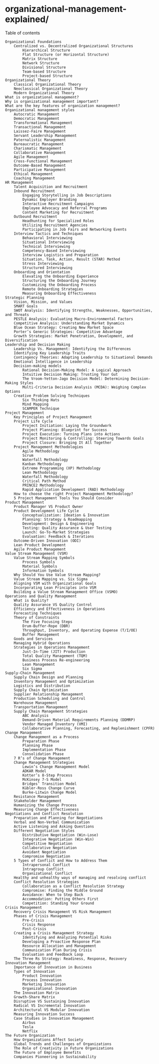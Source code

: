 # organizational-management-explained/

Table of contents 




    Organizational Foundations
        Centralized vs. Decentralized Organizational Structures
            Hierarchical Structure
            Flat Structure (or Horizontal Structure)
            Matrix Structure
            Network Structure
            Divisional Structure
            Team-based Structure
            Project-based Structure
    Organizational Theory
        Classical Organizational Theory
        Neoclassical Organizational Theory
        Modern Organizational Theory
    What is organizational management?
    Why is organizational management important?
    What are the key features of organization management?
    Organizational management styles
        Autocratic Management
        Democratic Management
        Transformational Management
        Transactional Management
        Laissez-Faire Management
        Servant Leadership Management
        Paternalistic Management
        Bureaucratic Management
        Charismatic Management
        Collaborative Management
        Agile Management
        Cross-Functional Management
        Outcome-Based Management
        Participative Management
        Ethical Management
        Coaching Management
    HR Management
        Talent Acquisition and Recruitment
        Inbound Recruitment
            Engaging Storytelling in Job Descriptions
            Dynamic Employer Branding
            Interactive Recruitment Campaigns
            Employee Advocacy and Referral Programs
            Content Marketing for Recruitment
        Outbound Recruitment
            Headhunting for Specialized Roles
            Utilizing Recruitment Agencies
            Participating in Job Fairs and Networking Events
        Interview Tactics and Techniques
            Behavioral Interviewing
            Situational Interviewing
            Technical Interviewing
            Competency-Based Interviewing
            Interview Logistics and Preparation
            Situation, Task, Action, Result (STAR) Method
            Stress Interviewing
            Structured Interviewing
        Onboarding and Orientation
            Elevating the Onboarding Experience
            Structuring the Onboarding Journey
            Customizing the Onboarding Process
            Remote Onboarding Strategies
            Measuring Onboarding Effectiveness
    Strategic Planning
        Vision, Mission, and Values
        SMART Goals
        SWOT Analysis: Identifying Strengths, Weaknesses, Opportunities, and Threats
        PESTLE Analysis: Evaluating Macro-Environmental Factors
        Competitive Analysis: Understanding Market Dynamics
        Blue Ocean Strategy: Creating New Market Space
        Porter’s Generic Strategies: Competitive Advantage
        Growth Strategies: Market Penetration, Development, and Diversification
    Leadership and Decision Making
        Leadership Vs. Management: Identifying the Differences
        Identifying Key Leadership Traits
        Contingency Theories: Adapting Leadership to Situational Demands
        Emotional Intelligence in Leadership
        Decision-making models
            Rational Decision-Making Model: A Logical Approach
            Intuitive Decision Making: Trusting Your Gut
            The Vroom-Yetton-Jago Decision Model: Determining Decision-Making Styles
            Multi-Criteria Decision Analysis (MCDA): Weighing Complex Options
        Creative Problem Solving Techniques
            Six Thinking Hats
            Mind Mapping
            SCAMPER Technique
    Project Management
        Key Principles of Project Management
        Project Life Cycle
            Project Initiation: Laying the Groundwork
            Project Planning: Blueprint for Success
            Project Execution: Turning Plans into Actions
            Project Monitoring & Controlling: Steering Towards Goals
            Project Closure: Bringing It All Together
        Project Management Methodologies
            Agile Methodology
            Scrum
            Waterfall Methodology
            Kanban Methodology
            Extreme Programming (XP) Methodology
            Lean Methodology
            Waterfall Methodology
            Critical Path Method
            PRINCE2 Methodology
            Rapid Application Development (RAD) Methodology
        How to choose the right Project Management Methodology?
        5 Project Management Tools You Should Consider
    Product Management
        Product Manager VS Product Owner
        Product Development Life Cycle
            Conceptualization: Ideation & Innovation
            Planning: Strategy & Roadmapping
            Development: Design & Engineering
            Testing: Quality Assurance & User Testing
            Launch: Go-To-Market Strategies
            Evaluation: Feedback & Iterations
        Outcome-Driven Innovation (ODI)
        Lean Product Development
        Agile Product Management
    Value Stream Management (VSM)
        Value Stream Mapping Symbols
            Process Symbols
            Material Symbols
            Information Symbols
        Why Should You Use Value Stream Mapping?
        Value Stream Mapping vs. Six Sigma
        Aligning VSM with Organizational Goals
        Incorporating Lean Principles into VSM
        Building a Value Stream Management Office (VSMO)
    Operations and Quality Management
        What is Quality?
        Quality Assurance VS Quality Control
        Efficiency and Effectiveness in Operations
        Forecasting Techniques
        Theory of Constraints
            The Five Focusing Steps
            Drum-Buffer-Rope (DBR)
            Throughput, Inventory, and Operating Expense (T/I/OE)
            Buffer Management
        Goods and Services
        Managing Hybrid Operations
        Strategies in Operations Management
            Just-In-Time (JIT) Production
            Total Quality Management (TQM)
            Business Process Re-engineering
            Lean Management
            Six Sigma
    Supply-Chain Management
        Supply Chain Design and Planning
        Inventory Management and Optimization
        Logistics and Distribution
        Supply Chain Optimization
        Supplier Relationship Management
        Production Scheduling and Control
        Warehouse Management
        Transportation Management
        Supply Chain Management Strategies
            ABC Analysis
            Demand-Driven Material Requirements Planning (DDMRP)
            Vendor Managed Inventory (VMI)
            Collaborative Planning, Forecasting, and Replenishment (CPFR)
    Change Management
        Change Management as a Process
            Preparation Phase
            Planning Phase
            Implementation Phase
            Consolidation Phase
        7 R’s of Change Management
        Change Management Strategies
            Lewin’s Change Management Model
            ADKAR Model
            Kotter’s 8-Step Process
            McKinsey 7-S Model
            Bridges’ Transition Model
            Kübler-Ross Change Curve
            Burke-Litwin Change Model
        Resistance Management
        Stakeholder Management
        Humanizing the Change Process
        Measuring Change Effectiveness
    Negotiations and Conflict Resolution
        Preparation and Planning for Negotiations
        Verbal and Non-Verbal Communication
        Active Listening and Asking Questions
        Different Negotiation Styles
            Distributive Negotiation (Win-Lose)
            Integrative Negotiation (Win-Win)
            Competitive Negotiation
            Collaborative Negotiation
            Avoidant Negotiation
            Compromise Negotiation
        5 Types of Conflict and How to Address Them
            Intrapersonal Conflict
            Intragroup Conflict
            Organizational Conflict
        Healthy and unhealthy ways of managing and resolving conflict
        Conflict Resolution Strategies
            Collaboration as a Conflict Resolution Strategy
            Compromise: Finding the Middle Ground
            Avoidance: When to Step Back
            Accommodation: Putting Others First
            Competition: Standing Your Ground
    Crisis Management
        Recovery Crisis Management VS Risk Management
        Phases of Crisis Management
            Pre-Crisis
            Crisis Response
            Post-Crisis
        Creating a Crisis Management Strategy
            Identifying and Analyzing Potential Risks
            Developing a Proactive Response Plan
            Resource Allocation and Management
            Communication Plan During Crisis
            Evaluation and Feedback Loop
        The Three Rs Strategy: Readiness, Response, Recovery
    Innovation Management
        Importance of Innovation in Business
        Types of Innovation
            Product Innovation
            Process Innovation
            Marketing Innovation
            Organizational Innovation
        The Innovation Matrix
        Growth-Share Matrix
        Disruptive VS Sustaining Innovation
        Radical VS Incremental Innovation
        Architectural VS Modular Innovation
        Measuring Innovation Success
        Case Studies in Innovation Management
            Airbus
            Tesla
            Netflix
    The Future Organization
        How Organizations Affect Society
        Global Trends and Challenges of Organizations
        The Role of Creativity in Future Organizations
        The Future of Employee Benefits
        Companies Pioneering in Sustainability

